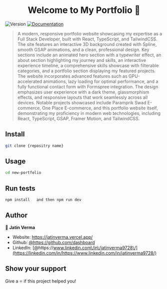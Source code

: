 <h1 align="center">Welcome to My Portfolio  👋</h1>
<p>
  <img alt="Version" src="https://img.shields.io/badge/version-1.5-blue.svg?cacheSeconds=2592000" />
  <a href="https://drive.google.com/file/d/1sel8hMmDJzxJZTeG8nbDoc8Es1SacDLE/view?usp=sharing" target="_blank">
    <img alt="Documentation" src="https://img.shields.io/badge/documentation-yes-brightgreen.svg" />
  </a>
</p>

> A modern, responsive portfolio website showcasing my expertise as a Full Stack Developer, built with React, TypeScript, and TailwindCSS. The site features an interactive 3D background created with Spline, smooth GSAP animations, and a clean, professional design. Key sections include an animated hero section with a typewriter effect, an about section highlighting my journey and skills, an interactive experience timeline, a comprehensive skills showcase with filterable categories, and a portfolio section displaying my featured projects. The website incorporates advanced features such as GPU-accelerated animations, lazy loading for optimal performance, and a fully functional contact form with Formspree integration. The design emphasizes user experience with a dark theme, glassmorphism effects, and responsive layouts that work seamlessly across all devices. Notable projects showcased include Paramprik Swad E-commerce, One Place E-commerce, and this portfolio website itself, demonstrating my proficiency in modern web technologies, including React, TypeScript, GSAP, Framer Motion, and TailwindCSS.

## Install

```sh
git clone {repositry name}
```

## Usage

```sh
cd new-portfolio
```

## Run tests

```sh
npm install   and then npm run dev
```

## Author


👤 **Jatin Verma**

- Website: https://jatinverma.vercel.app/
- Github: [@https:\/\/github.com\/dashboard](https://github.com/https://github.com/dashboard)
- LinkedIn: [@https:\/\/www.linkedin.com\/in\/jatinverma9728\/](https://linkedin.com/in/https://www.linkedin.com/in/jatinverma9728/)

## Show your support

Give a ⭐️ if this project helped you!
